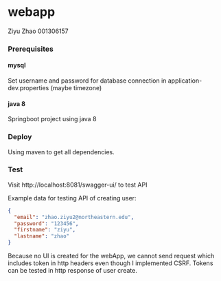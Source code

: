 # webapp 
Ziyu Zhao 001306157

### Prerequisites

#### mysql
Set username and password for database connection in application-dev.properties (maybe timezone)

#### java 8
Springboot project using java 8

### Deploy

Using maven to get all dependencies.

### Test

Visit http://localhost:8081/swagger-ui/ to test API

Example data for testing API of creating user:
```json
{
  "email": "zhao.ziyu2@northeastern.edu",
  "password": "123456",
  "firstname": "ziyu",
  "lastname": "zhao"
}
```

Because no UI is created for the webApp, we cannot send request which includes token in http headers even though 
I implemented CSRF.
Tokens can be tested in http response of user create.